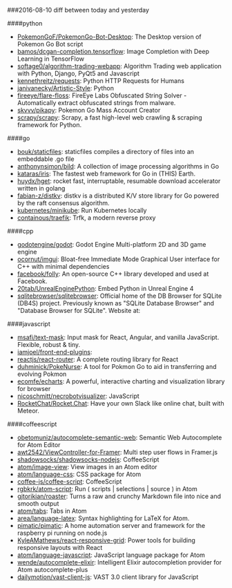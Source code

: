 ###2016-08-10
diff between today and yesterday

####python
* [PokemonGoF/PokemonGo-Bot-Desktop](https://github.com/PokemonGoF/PokemonGo-Bot-Desktop): The Desktop version of Pokemon Go Bot script
* [bamos/dcgan-completion.tensorflow](https://github.com/bamos/dcgan-completion.tensorflow): Image Completion with Deep Learning in TensorFlow
* [softage0/algorithm-trading-webapp](https://github.com/softage0/algorithm-trading-webapp): Algorithm Trading web application with Python, Django, PyQt5 and Javascript
* [kennethreitz/requests](https://github.com/kennethreitz/requests): Python HTTP Requests for Humans
* [janivanecky/Artistic-Style](https://github.com/janivanecky/Artistic-Style): Python
* [fireeye/flare-floss](https://github.com/fireeye/flare-floss): FireEye Labs Obfuscated String Solver - Automatically extract obfuscated strings from malware.
* [skvvv/pikapy](https://github.com/skvvv/pikapy): Pokemon Go Mass Account Creator
* [scrapy/scrapy](https://github.com/scrapy/scrapy): Scrapy, a fast high-level web crawling & scraping framework for Python.

####go
* [bouk/staticfiles](https://github.com/bouk/staticfiles): staticfiles compiles a directory of files into an embeddable .go file
* [anthonynsimon/bild](https://github.com/anthonynsimon/bild): A collection of image processing algorithms in Go
* [kataras/iris](https://github.com/kataras/iris): The fastest web framework for Go in (THIS) Earth.
* [huydx/hget](https://github.com/huydx/hget): rocket fast, interruptable, resumable download accelerator written in golang
* [fabian-z/distkv](https://github.com/fabian-z/distkv): distkv is a distributed K/V store library for Go powered by the raft consensus algorithm.
* [kubernetes/minikube](https://github.com/kubernetes/minikube): Run Kubernetes locally
* [containous/traefik](https://github.com/containous/traefik): Trfk, a modern reverse proxy

####cpp
* [godotengine/godot](https://github.com/godotengine/godot): Godot Engine  Multi-platform 2D and 3D game engine
* [ocornut/imgui](https://github.com/ocornut/imgui): Bloat-free Immediate Mode Graphical User interface for C++ with minimal dependencies
* [facebook/folly](https://github.com/facebook/folly): An open-source C++ library developed and used at Facebook.
* [20tab/UnrealEnginePython](https://github.com/20tab/UnrealEnginePython): Embed Python in Unreal Engine 4
* [sqlitebrowser/sqlitebrowser](https://github.com/sqlitebrowser/sqlitebrowser): Official home of the DB Browser for SQLite (DB4S) project. Previously known as "SQLite Database Browser" and "Database Browser for SQLite". Website at:

####javascript
* [msafi/text-mask](https://github.com/msafi/text-mask): Input mask for React, Angular, and vanilla JavaScript. Flexible, robust & tiny.
* [iamjoel/front-end-plugins](https://github.com/iamjoel/front-end-plugins): 
* [reactjs/react-router](https://github.com/reactjs/react-router): A complete routing library for React
* [duhminick/PokeNurse](https://github.com/duhminick/PokeNurse):  A tool for Pokmon Go to aid in transferring and evolving Pokmon
* [ecomfe/echarts](https://github.com/ecomfe/echarts): A powerful, interactive charting and visualization library for browser
* [nicoschmitt/necrobotvisualizer](https://github.com/nicoschmitt/necrobotvisualizer): JavaScript
* [RocketChat/Rocket.Chat](https://github.com/RocketChat/Rocket.Chat): Have your own Slack like online chat, built with Meteor.

####coffeescript
* [obetomuniz/autocomplete-semantic-web](https://github.com/obetomuniz/autocomplete-semantic-web): Semantic Web Autocomplete for Atom Editor
* [awt2542/ViewController-for-Framer](https://github.com/awt2542/ViewController-for-Framer): Multi step user flows in Framer.js
* [shadowsocks/shadowsocks-nodejs](https://github.com/shadowsocks/shadowsocks-nodejs): CoffeeScript
* [atom/image-view](https://github.com/atom/image-view): View images in an Atom editor
* [atom/language-css](https://github.com/atom/language-css): CSS package for Atom
* [coffee-js/coffee-script](https://github.com/coffee-js/coffee-script): CoffeeScript 
* [rgbkrk/atom-script](https://github.com/rgbkrk/atom-script):  Run ( scripts | selections | source ) in Atom
* [gjtorikian/roaster](https://github.com/gjtorikian/roaster): Turns a raw and crunchy Markdown file into nice and smooth output
* [atom/tabs](https://github.com/atom/tabs): Tabs in Atom
* [area/language-latex](https://github.com/area/language-latex): Syntax highlighting for LaTeX for Atom.
* [pimatic/pimatic](https://github.com/pimatic/pimatic): A home automation server and framework for the raspberry pi running on node.js
* [KyleAMathews/react-responsive-grid](https://github.com/KyleAMathews/react-responsive-grid): Power tools for building responsive layouts with React
* [atom/language-javascript](https://github.com/atom/language-javascript): JavaScript language package for Atom
* [wende/autocomplete-elixir](https://github.com/wende/autocomplete-elixir): Intelligent Elixir autocompletion provider for Atom autocomplete-plus
* [dailymotion/vast-client-js](https://github.com/dailymotion/vast-client-js): VAST 3.0 client library for JavaScript
